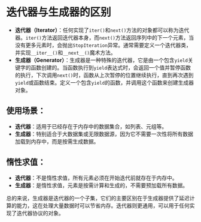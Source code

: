# 迭代器与生成器的区别



   - **迭代器（Iterator）**：任何实现了`iter()`和`next()`方法的对象都可以称为迭代器。`iter()`方法返回迭代器本身，而`next()`方法返回序列中的下一个元素，当没有更多元素时，会抛出`StopIteration`异常。通常需要定义一个迭代器类，并实现`__iter__()`和`__next__()`魔术方法。
   - **生成器（Generator）**：生成器是一种特殊的迭代器，它是由一个包含`yield`关键字的函数创建的。当函数执行到`yield`表达式时，会返回一个值并暂停函数的执行，下次调用`next()`时，函数从上次暂停的位置继续执行，直到再次遇到`yield`或函数结束。定义一个包含`yield`的函数，并调用这个函数来创建生成器对象。

## 使用场景：

   - **迭代器**：适用于已经存在于内存中的数据集合，如列表、元组等。
   - **生成器**：特别适合于大数据集或无限数据源，因为它不需要一次性将所有数据加载到内存中，而是按需生成数据。

## 惰性求值：

   - **迭代器**：不是惰性求值，所有元素必须在开始迭代前就存在于内存中。
   - **生成器**：是惰性求值，元素是按需计算和生成的，不需要预加载所有数据。

总的来说，生成器是迭代器的一个子集，它们的主要区别在于生成器提供了延迟计算的能力，这在处理大量数据时可以节省内存。迭代器则更通用，可以用于任何实现了迭代器协议的对象。
